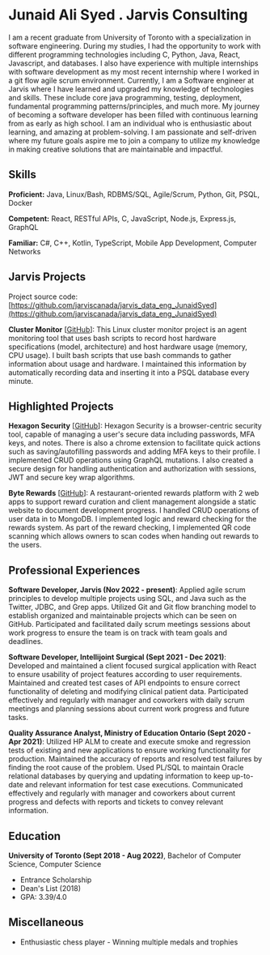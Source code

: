 # Junaid Ali Syed . Jarvis Consulting

I am a recent graduate from University of Toronto with a specialization in software engineering. During my studies, I had the opportunity to work with different programming technologies including C, Python, Java, React, Javascript, and databases. I also have experience with multiple internships with software development as my most recent internship where I worked in a git flow agile scrum environment. Currently, I am a Software engineer at Jarvis where I have learned and upgraded my knowledge of technologies and skills. These include core java programming, testing, deployment, fundamental programming patterns/principles, and much more. My journey of becoming a software developer has been filled with continuous learning from as early as high school. I am an individual who is enthusiastic about learning, and amazing at problem-solving. I am passionate and self-driven where my future goals aspire me to join a company to utilize my knowledge in making creative solutions that are maintainable and impactful.

## Skills

**Proficient:** Java, Linux/Bash, RDBMS/SQL, Agile/Scrum, Python, Git, PSQL, Docker

**Competent:** React, RESTful APIs, C, JavaScript, Node.js, Express.js, GraphQL

**Familiar:** C#, C++, Kotlin, TypeScript, Mobile App Development, Computer Networks

## Jarvis Projects

Project source code: [https://github.com/jarviscanada/jarvis_data_eng_JunaidSyed](https://github.com/jarviscanada/jarvis_data_eng_JunaidSyed)


**Cluster Monitor** [[GitHub](https://github.com/jarviscanada/jarvis_data_eng_JunaidSyed/tree/master/linux_sql)]: This Linux cluster monitor project is an agent monitoring tool that uses bash scripts to record host hardware specifications (model, architecture) and host hardware usage (memory, CPU usage). I built bash scripts that use bash commands to gather information about usage and hardware. I maintained this information by automatically recording data and inserting it into a PSQL database every minute.


## Highlighted Projects
**Hexagon Security** [[GitHub](https://github.com/junaidsyedali/hexagon-security)]: Hexagon Security is a browser-centric security tool, capable of managing a user's secure data including passwords, MFA keys, and notes. There is also a chrome extension to facilitate quick actions such as saving/autofilling passwords and adding MFA keys to their profile. I implemented CRUD operations using GraphQL mutations. I also created a secure design for handling authentication and authorization with sessions, JWT and secure key wrap algorithms.

**Byte Rewards** [[GitHub](https://github.com/junaidsyedali/bytes-rewards)]: A restaurant-oriented rewards platform with 2 web apps to support reward curation and client management alongside a static website to document development progress. I handled CRUD operations of user data in to MongoDB. I implemented logic and reward checking for the rewards system. As part of the reward checking, I implemented QR code scanning which allows owners to scan codes when handing out rewards to the users.


## Professional Experiences

**Software Developer, Jarvis (Nov 2022 - present)**: Applied agile scrum principles to develop multiple projects using SQL, and Java such as the Twitter, JDBC, and Grep apps. Utilized Git and Git flow branching model to establish organized and maintainable projects which can be seen on GitHub. Participated and facilitated daily scrum meetings sessions about work progress to ensure the team is on track with team goals and deadlines.

**Software Developer, Intellijoint Surgical (Sept 2021 - Dec 2021)**: Developed and maintained a client focused surgical application with React to ensure usability of project features according to user requirements. Maintained and created test cases of API endpoints to ensure correct functionality of deleting and modifying clinical patient data. Participated effectively and regularly with manager and coworkers with daily scrum meetings and planning sessions about current work progress and future tasks.

**Quality Assurance Analyst, Ministry of Education Ontario (Sept 2020 - Apr 2021)**: Utilized HP ALM to create and execute smoke and regression tests of existing and new applications to ensure working functionality for production. Maintained the accuracy of reports and resolved test failures by finding the root cause of the problem. Used PL/SQL to maintain Oracle relational databases by querying and updating information to keep up-to-date and relevant information for test case executions. Communicated effectively and regularly with manager and coworkers about current progress and defects with reports and tickets to convey relevant information.


## Education
**University of Toronto (Sept 2018 - Aug 2022)**, Bachelor of Computer Science, Computer Science
- Entrance Scholarship
- Dean's List (2018)
- GPA: 3.39/4.0


## Miscellaneous
- Enthusiastic chess player - Winning multiple medals and trophies